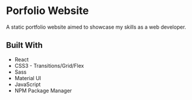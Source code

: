# Porfolio Website
A static portfolio website aimed to showcase my skills as a web developer. 

## Built With
* React
* CSS3 - Transitions/Grid/Flex
* Sass
* Material UI
* JavaScript
* NPM Package Manager
